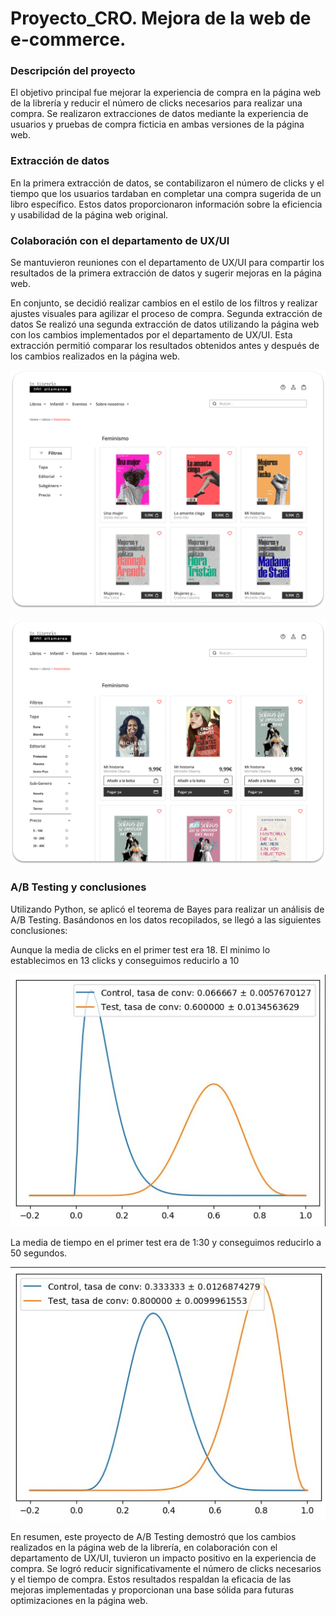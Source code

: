 # Proyecto_CRO. Mejora de la web de e-commerce.

### Descripción del proyecto
El objetivo principal fue mejorar la experiencia de compra en la página web de la librería y reducir el número de clicks necesarios para realizar una compra.
Se realizaron extracciones de datos mediante la experiencia de usuarios y pruebas de compra ficticia en ambas versiones de la página web.

### Extracción de datos
En la primera extracción de datos, se contabilizaron el número de clicks y el tiempo que los usuarios tardaban en completar una compra sugerida de un libro específico.
Estos datos proporcionaron información sobre la eficiencia y usabilidad de la página web original.

### Colaboración con el departamento de UX/UI
Se mantuvieron reuniones con el departamento de UX/UI para compartir los resultados de la primera extracción de datos y sugerir mejoras en la página web.

En conjunto, se decidió realizar cambios en el estilo de los filtros y realizar ajustes visuales para agilizar el proceso de compra.
Segunda extracción de datos
Se realizó una segunda extracción de datos utilizando la página web con los cambios implementados por el departamento de UX/UI.
Esta extracción permitió comparar los resultados obtenidos antes y después de los cambios realizados en la página web.

![Web libreria](web1.png)


![Web libreria](web2.png)


### A/B Testing y conclusiones

Utilizando Python, se aplicó el teorema de Bayes para realizar un análisis de A/B Testing.
Basándonos en los datos recopilados, se llegó a las siguientes conclusiones:


Aunque la media de clicks en el primer test era 18. El minimo lo establecimos en 13 clicks y conseguimos reducirlo a 10 

![Testing1](grafica1.jpg)

La media de tiempo en el primer test era de 1:30 y conseguimos reducirlo a 50 segundos.

![Testing2](grafica2.jpg)


En resumen, este proyecto de A/B Testing demostró que los cambios realizados en la página web de la librería, en colaboración con el departamento de UX/UI, tuvieron un impacto positivo en la experiencia de compra. Se logró reducir significativamente el número de clicks necesarios y el tiempo de compra. Estos resultados respaldan la eficacia de las mejoras implementadas y proporcionan una base sólida para futuras optimizaciones en la página web.






